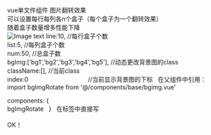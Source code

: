 vue单文件组件 图片翻转效果  
可以设置每行每列各n个盒子（每个盒子为一个翻转效果）  
随着盒子数量增多性能下降  
![Image text](https://github.com/pusongwei/vue-rotate/blob/master/img/1.gif)
line:10,                                   //每行盒子个数  
list:5,                                    //每列盒子个数  
num:50,                                    //总盒子数  
bgImg:['bg1','bg2','bg3','bg4','bg5'],     //动态更改背景图的class  
className:[],                              //当前class  
index:0                                    //当前显示背景图的下标  
在父组件中引用：
import bgImgRotate from '@/components/base/bgimg.vue'  
  
  
components: {  
  bgImgRotate  
}  
在标签中直接写  
<bgImgRotate></bgImgRotate>  
OK！
